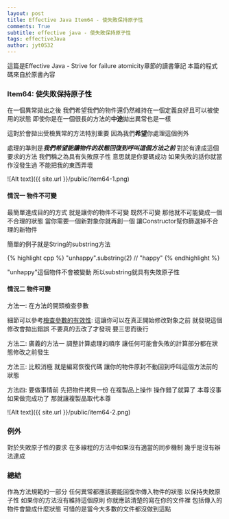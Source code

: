 ```yaml
---
layout: post
title: Effective Java Item64 - 使失敗保持原子性
comments: True 
subtitle: effective java - 使失敗保持原子性
tags: effectiveJava
author: jyt0532
---
```


這篇是Effective Java - Strive for failure atomicity章節的讀書筆記 本篇的程式碼來自於原書內容

### Item64: 使失敗保持原子性

在一個異常拋出之後 我們希望我們的物件還仍然維持在一個定義良好且可以被使用的狀態 
即使你是在一個很長的方法的**中途**拋出異常也是一樣

這對於會拋出受檢異常的方法特別重要 因為我們**希望**你處理這個例外 

處理的準則是***我們希望能讓物件的狀態回復到呼叫這個方法之前*** 對於有達成這個要求的方法 我們稱之為具有失敗原子性 
意思就是你要碼成功 如果失敗的話你就當作沒發生過 不能把我的東西弄壞

![Alt text]({{ site.url }}/public/item64-1.png)


#### 情況一 物件不可變
最簡單達成目的的方式 就是讓你的物件不可變 既然不可變 那他就不可能變成一個不合理的狀態 當你需要一個新對象你就再創一個 讓Constructor幫你篩選掉不合理的新物件

簡單的例子就是String的substring方法 

{% highlight cpp %}
"unhappy".substring(2) // "happy"
{% endhighlight %}

"unhappy"這個物件不會被變動 所以substring就具有失敗原子性 

#### 情況二 物件可變 

方法一: 在方法的開頭檢查參數

細節可以參考[檢查參數的有效性](/2018/02/23/check-parameters-for-validity/):
這讓你可以在真正開始修改對象之前 就發現這個修改會拋出錯誤 不要真的去改了才發現 要三思而後行

方法二: 廣義的方法一 調整計算處理的順序 讓任何可能會失敗的計算部分都在狀態修改之前發生

方法三: 比較消極 就是編寫恢復代碼 讓你的物件原封不動回到呼叫這個方法前的狀態

方法四: 要做事情前 先把物件拷貝一份 在複製品上操作 操作錯了就算了 本尊沒事 如果做完成功了 那就讓複製品取代本尊

![Alt text]({{ site.url }}/public/item64-2.png)


### 例外

對於失敗原子性的要求 在多線程的方法中如果沒有適當的同步機制 幾乎是沒有辦法達成

### 總結

作為方法規範的一部分 任何異常都應該要能回復你傳入物件的狀態 以保持失敗原子性 如果你的方法沒有維持這個原則 你就應該清楚的寫在你的文件裡 包括傳入的物件會變成什麼狀態 可惜的是當今大多數的文件都沒做到這點
